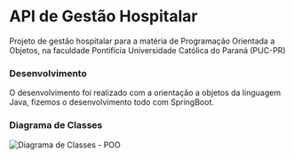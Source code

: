 # API de Gestão Hospitalar
Projeto de gestão hospitalar para a matéria de Programação Orientada a Objetos, na faculdade Pontifícia Universidade Católica do Paraná (PUC-PR)

### Desenvolvimento
O desenvolvimento foi realizado com a orientação a objetos da linguagem Java, fizemos o desenvolvimento todo com SpringBoot.

### Diagrama de Classes
![Diagrama de Classes - POO](https://github.com/diogobonet/hospital-api/assets/96633512/49509af8-8482-4de8-8e97-f39f6f31ed27)
